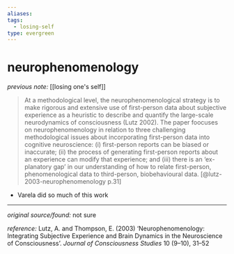 ```yaml
---
aliases: 
tags:
  - losing-self
type: evergreen
---
```


# neurophenomenology

_previous note:_ [[losing one's self]]

> At a methodological level, the neurophenomenological strategy is to make rigorous and extensive use of first-person data about subjective experience as a heuristic to describe and quantify the large-scale neurodynamics of consciousness (Lutz 2002). The paper foocuses on neurophenomenology in relation to three challenging methodological issues about incorporating first-person data into cognitive neuroscience: (i) first-person reports can be biased or inaccurate; (ii) the process of generating first-person reports about an experience can modify that experience; and (iii) there is an ‘ex- planatory gap’ in our understanding of how to relate first-person, phenomenological data to third-person, biobehavioural data. [@lutz-2003-neurophenomenology p.31]

- Varela did so much of this work

---

_original source/found:_ not sure

_reference:_ Lutz, A. and Thompson, E. (2003) ‘Neurophenomenology: Integrating Subjective Experience and Brain Dynamics in the Neuroscience of Consciousness’. _Journal of Consciousness Studies_ 10 (9–10), 31–52



